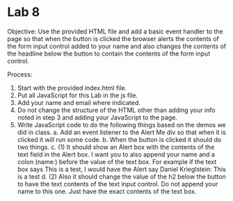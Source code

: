 # **Lab 8**
Objective: Use the provided HTML file and add a basic event handler to the page so that when the button is clicked the browser alerts the contents of the form input control added to your name and also changes the contents of the headline below the button to contain the contents of the form input control.
 
Process:
1. Start with the provided index.html file.
2. Put all JavaScript for this Lab in the js file.
3. Add your name and email where indicated.
4. Do not change the structure of the HTML other than adding your info noted in step 3 and adding your JavaScript to the page.
5. Write JavaScript code to do the following things based on the demos we did in class.
  a. Add an event listener to the Alert Me div so that when it is clicked it will run some code.
  b. When the button is clicked it should do two things.
  c. (1) It should show an Alert box with the contents of the text field in the Alert box. I want you to also append your name and a colon (name:) before the value of the text box. For example if the text box says This is a test,  I would have the Alert say Daniel Krieglstein: This is a test
  d. (2) Also it should change the value of the h2 below the button to have the text contents of the text input control. Do not append your name to this one. Just have the exact contents of the text box.

